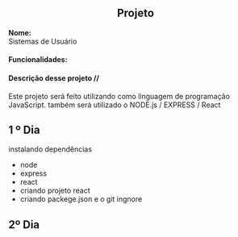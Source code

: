 ## <center> Projeto
**Nome:**  
Sistemas de Usuário

#### Funcionalidades:


#### Descrição desse projeto //
Este projeto será feito utilizando como linguagem de programação JavaScript. também será utilizado o NODE.js / EXPRESS / React
  

## 1 º Dia
 instalando dependências
- node
- express
- react
- criando projeto react
- criando packege.json e o git ingnore
## 2º Dia 
